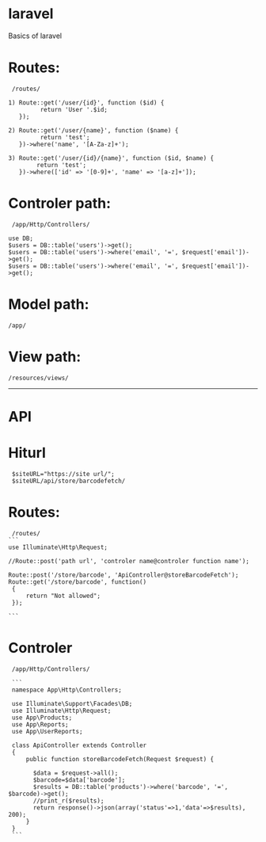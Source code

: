 # laravel
Basics of laravel 

# Routes:
     /routes/
```     
1) Route::get('/user/{id}', function ($id) {
         return 'User '.$id;
   });

2) Route::get('/user/{name}', function ($name) {
         return 'test';
   })->where('name', '[A-Za-z]+');

3) Route::get('/user/{id}/{name}', function ($id, $name) {
        return 'test';
   })->where(['id' => '[0-9]+', 'name' => '[a-z]+']);
```

# Controler path:
     /app/Http/Controllers/
```
use DB;
$users = DB::table('users')->get();
$users = DB::table('users')->where('email', '=', $request['email'])->get();
$users = DB::table('users')->where('email', '=', $request['email'])->get();
```
    
# Model path: 
    /app/
    
# View path:     
    /resources/views/
-----------------------------------------------------------------
# API
# Hiturl
     $siteURL="https://site url/";
     $siteURL/api/store/barcodefetch/
# Routes:
     /routes/
    ```
    use Illuminate\Http\Request;
    
    //Route::post('path url', 'controler name@controler function name');
    
    Route::post('/store/barcode', 'ApiController@storeBarcodeFetch');
    Route::get('/store/barcode', function()
     {
         return "Not allowed";
     });
    
    ```
 # Controler
     /app/Http/Controllers/
     
     ```
     namespace App\Http\Controllers;

     use Illuminate\Support\Facades\DB;
     use Illuminate\Http\Request;
     use App\Products;
     use App\Reports;
     use App\UserReports;

     class ApiController extends Controller
     {
         public function storeBarcodeFetch(Request $request) {
         
           $data = $request->all();
           $barcode=$data['barcode'];
           $results = DB::table('products')->where('barcode', '=', $barcode)->get();
           //print_r($results);
           return response()->json(array('status'=>1,'data'=>$results), 200);
         }
     }
     ```
     
